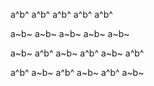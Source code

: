 a^b^ a^b^ a^b^ a^b^ a^b^

a~b~ a~b~ a~b~ a~b~ a~b~

a~b~ a^b^ a~b~ a^b^ a~b~ a^b^

a^b^ a~b~ a^b^ a~b~ a^b^ a~b~
